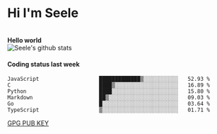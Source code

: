 <h1>Hi I'm Seele</h1>
<br>
<b> Hello world</b>
<br>
<img src="https://github-readme-stats.vercel.app/api?username=Seele0oO&show_icons=true&icon_color=0366d6&bg_color=ffffff&hide_title=true&hide=contribs&include_all_commits=true" alt="Seele's github stats"/>
<br>

<h4>Coding status last week </h4>

<!--START_SECTION:waka-->

```text
JavaScript                   █████████████▒░░░░░░░░░░░   52.93 %
C                            ████▒░░░░░░░░░░░░░░░░░░░░   16.89 %
Python                       ████░░░░░░░░░░░░░░░░░░░░░   15.80 %
Markdown                     ██▒░░░░░░░░░░░░░░░░░░░░░░   09.03 %
Go                           █░░░░░░░░░░░░░░░░░░░░░░░░   03.64 %
TypeScript                   ▒░░░░░░░░░░░░░░░░░░░░░░░░   01.71 %
```

<!--END_SECTION:waka-->



[GPG PUB KEY](https://keys.openpgp.org/vks/v1/by-fingerprint/3FCE91BF5B9666B55B67213C4C57B7824A5B6680)

